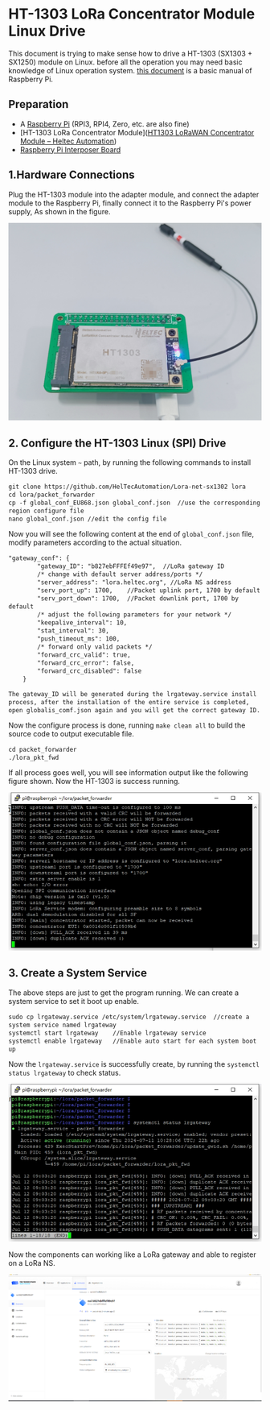 # **HT-1303 LoRa Concentrator Module Linux Drive**

This document is trying to make sense how to drive a  HT-1303 (SX1303 + SX1250) module on Linux. before all the operation you may need basic knowledge of Linux operation system. [this document](https://docs.heltec.org/general/how_to_config_raspberry_pi.html) is a basic manual of Raspberry Pi.

## Preparation

- A [Raspberry Pi](https://heltec.org/project/raspberry-pi4-model-b/) (RPI3, RPI4, Zero, etc. are also fine)
- [HT-1303 LoRa Concentrator Module]([HT1303 LoRaWAN Concentrator Module – Heltec Automation](https://heltec.org/project/ht1303/))
- [Raspberry Pi Interposer Board](https://heltec.org/project/ht1303-converter/)

## 1.Hardware Connections

Plug the HT-1303 module into the adapter module, and  connect the adapter module to the Raspberry Pi, finally connect it to the Raspberry Pi's power supply, As shown in the figure.

![](img/ht-1303_lora_concentrator_module_linux_drive/01.png)

## 2. Configure the HT-1303 Linux (SPI) Drive

On the Linux system `~` path, by running the following commands to install HT-1303 drive.

```shell
git clone https://github.com/HelTecAutomation/Lora-net-sx1302 lora
cd lora/packet_forwarder
cp -f global_conf_EU868.json global_conf.json  //use the corresponding region configure file
nano global_conf.json //edit the config file
```

Now you will see the following content at the end of `global_conf.json` file, modify parameters according to the actual situation.

```shell
"gateway_conf": {
        "gateway_ID": "b827ebFFFEf49e97",  //LoRa gateway ID
        /* change with default server address/ports */
        "server_address": "lora.heltec.org", //LoRa NS address
        "serv_port_up": 1700,    //Packet uplink port, 1700 by default
        "serv_port_down": 1700,  //Packet downlink port, 1700 by default
        /* adjust the following parameters for your network */
        "keepalive_interval": 10,
        "stat_interval": 30,
        "push_timeout_ms": 100,
        /* forward only valid packets */
        "forward_crc_valid": true,
        "forward_crc_error": false,
        "forward_crc_disabled": false
    }
```

``` {Tips}
The gateway_ID will be generated during the lrgateway.service install process, after the installation of the entire service is completed, open globalis_comf.json again and you will get the correct gateway ID.
```

Now the configure process is done, running `make clean all` to build the source code to output executable file.

```shell
cd packet_forwarder
./lora_pkt_fwd
```

If all process goes well, you will see information output like the following figure shown. Now the HT-1303 is success running.

![](img/ht-1303_lora_concentrator_module_linux_drive/02.png)

## 3. Create a System Service

The above steps are just to get the program running. We can create a system service to set it boot up enable.

```shell
sudo cp lrgateway.service /etc/system/lrgateway.service  //create a system service named lrgateway
systemctl start lrgateway    //Enable lrgateway service
systemctl enable lrgateway   //Enable auto start for each system boot up
```

Now the `lrgateway.service` is successfully create, by running the `systemctl status lrgateway` to check status.

![](img/ht-1303_lora_concentrator_module_linux_drive/03.png)

Now the components can working like a LoRa gateway and able to register on a LoRa NS.

![](img/ht-1303_lora_concentrator_module_linux_drive/04.png)